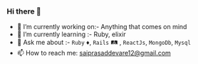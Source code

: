 ### Hi there 👋

- 🔭 I’m currently working on:- Anything that comes on mind
- 🌱 I’m currently learning :- Ruby, elixir
- 💬 Ask me about :- `Ruby` ♦️, `Rails` 🛤️ , `ReactJs`, `MongoDb`, `Mysql`
- 📫 How to reach me: saiprasaddevare12@gmail.com
